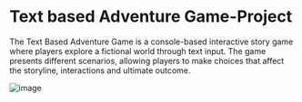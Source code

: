 # Text based Adventure Game-Project 
The Text Based Adventure Game is a console-based interactive story game where players explore a fictional world through text input. The game presents different scenarios, allowing players to make choices that affect the storyline, interactions and ultimate outcome.

![image](https://github.com/user-attachments/assets/c9076a6d-b69f-4c91-8a13-45cc1a9e56a4)
